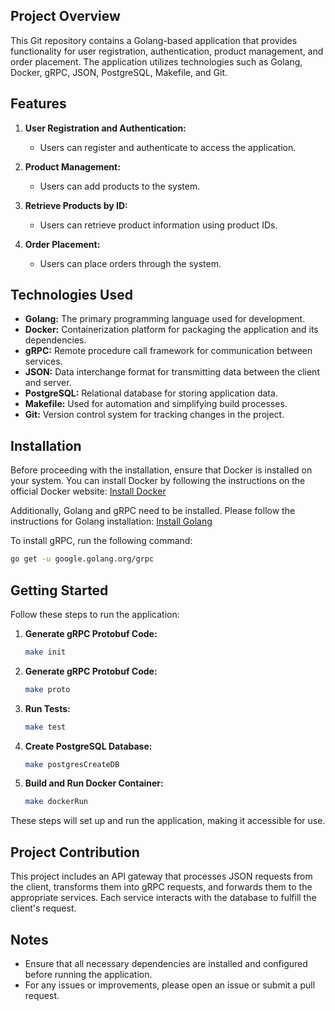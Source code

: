 ## Project Overview

This Git repository contains a Golang-based application that provides functionality for user registration, authentication, product management, and order placement. The application utilizes technologies such as Golang, Docker, gRPC, JSON, PostgreSQL, Makefile, and Git.

## Features

1. **User Registration and Authentication:**
   - Users can register and authenticate to access the application.

2. **Product Management:**
   - Users can add products to the system.

3. **Retrieve Products by ID:**
   - Users can retrieve product information using product IDs.

4. **Order Placement:**
   - Users can place orders through the system.

## Technologies Used

- **Golang:** The primary programming language used for development.
- **Docker:** Containerization platform for packaging the application and its dependencies.
- **gRPC:** Remote procedure call framework for communication between services.
- **JSON:** Data interchange format for transmitting data between the client and server.
- **PostgreSQL:** Relational database for storing application data.
- **Makefile:** Used for automation and simplifying build processes.
- **Git:** Version control system for tracking changes in the project.

## Installation

Before proceeding with the installation, ensure that Docker is installed on your system. You can install Docker by following the instructions on the official Docker website: [Install Docker](https://docs.docker.com/get-docker/)

Additionally, Golang and gRPC need to be installed. Please follow the instructions for Golang installation: [Install Golang](https://golang.org/doc/install)

To install gRPC, run the following command:
```bash
go get -u google.golang.org/grpc
```

## Getting Started

Follow these steps to run the application:

1. **Generate gRPC Protobuf Code:**
   ```bash
   make init
   ```


2. **Generate gRPC Protobuf Code:**
   ```bash
   make proto
   ```

3. **Run Tests:**
   ```bash
   make test
   ```

4. **Create PostgreSQL Database:**
   ```bash
   make postgresCreateDB
   ```

5. **Build and Run Docker Container:**
   ```bash
   make dockerRun
   ```

These steps will set up and run the application, making it accessible for use.

## Project Contribution

This project includes an API gateway that processes JSON requests from the client, transforms them into gRPC requests, and forwards them to the appropriate services. Each service interacts with the database to fulfill the client's request.

## Notes

- Ensure that all necessary dependencies are installed and configured before running the application.
- For any issues or improvements, please open an issue or submit a pull request.